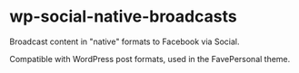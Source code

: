 wp-social-native-broadcasts
===========================

Broadcast content in "native" formats to Facebook via Social.

Compatible with WordPress post formats, used in the FavePersonal theme.
